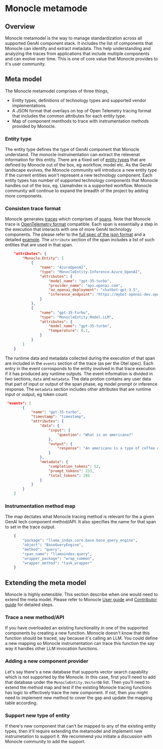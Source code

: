 # Monocle metamode

## Overview 
Monocle metamodel is the way to manage standardization across all supported GenAI component stack. It includes the list of components that Monocle can identify and extract metadata. This help understanding and analyzing the traces from applications that include multiple components and can evolve over time. This is one of core value that Monocle provides to it's user community.

## Meta model
The Monocle metamodel comprises of three things, 
- Entity types, definitions of technology types and supported vendor implementations.
- A JSON format that overlays on top of Open Telemetry tracing format that includes the common attributes for each entity type.
- Map of component menthods to trace with instrumentation methods provided by Monocle.

### Entity type
The entity type defines the type of GenAI component that Monocle understand. The monocle instrumentation can extract the relevenat information for this entity. There are a fixed set of [entity types](./entity_types.py) that are defined by Monocle out of the box, eg workflow, model etc. As the GenAI landscape evolves, the Monocle community will introduce a new entity type if the current entities won't represent a new technology component.
Each entity types has number of supported technology components that Monocle handles out of the box, eg. LlamaIndex is a supported workflow. Monocle community will continue to expand the breadth of the project by adding more components.

### Consisten trace format
Monocle generates [traces](../../../Monocle_User_Guide.md#traces) which comprises of [spans](../../../Monocle_User_Guide.md#spans). Note that Monocle trace is [OpenTelemetry format](https://opentelemetry.io/docs/concepts/signals/traces/) compatible. Each span is essentially a step in the execution that interacts with one of more GenAI technology components. The please refer to the [full spec of the json format](./span_format.json) and a detailed [example](./span_example.json). 
The ```attribute``` section of the span includes a list of such entities that are used in that span.
```json
    "attributes": {
        "Monocle.Entity": [
            {
                "name": "AzureOpenAI",
                "type": "MonocleEntity.Inference.Azure_OpenAI",
                "attributes": {
                    "model_name": "gpt-35-turbo",
                    "provider_name": "api.openai.com",
                    "az_openai_deployment": "chatbot-gpt-3.5",
                    "inference_endpoint": "https://mybot-openai-dev.openai.azure.com/"
                }
            },
            {
                "name": "gpt-35-turbo",
                "type": "MonocleEntity.Model.LLM",
                "attributes": {
                    "model_name": "gpt-35-turbo",
                    "temperature": 0.1,
                }
            }
        ]
    }
```
The runtime data and metadata collected during the execution of that span are included in the ```events``` section of the trace (as per the Otel spec). Each entry in the event corrosponds to the entity involved in that trace execution if it has produced any runtime outputs. The event information is divided in two sections, ``data`` and ``metadata``. The data protion contains any user data that part of input or output of the span phase, eg model prompt or inference response. The ``metadata`` section includes other attributes that are runtime input or output, eg token count.
```json
 "events": [
        {
            "name": "gpt-35-turbo",
            "timestamp": "timestamp",
            "attributes": {
                "data": {
                    "input": {
                        "question": "What is an americano?"
                    },
                    "output": {
                        "response": "An americano is a type of coffee drink that is made by diluting an espresso shot with hot water at a 1:3 to 1:4 ratio, resulting in a drink that retains the complex flavors of espresso, but in a lighter way."
                    }    
                },
                "metadata": {
                    "completion_tokens": 52,
                    "prompt_tokens": 233,
                    "total_tokens": 285
                }
            }
        }
    ]
```
### Instrumentation method map
The map dectates what Monocle tracing method is relevant for the a given GenAI tech component method/API. It also specifies the name for that span to set in the trace output.
```python
    {
        "package": "llama_index.core.base.base_query_engine",
        "object": "BaseQueryEngine",
        "method": "query",
        "span_name": "llamaindex.query",
        "wrapper_package": "wrap_common",
        "wrapper_method": "task_wrapper"
    }
```

## Extending the meta model
Monocle is highly extensible. This section describe when one would need to extend the meta model. Please refer to Monocle [User guide](../../../Monocle_User_Guide.md) and [Contributor guide](../../../Monocle_contributor_guide.md) for detailed steps.
### Trace a new method/API
If you have overloaded an existing functionality in one of the supported components by creating a new function. Monocle doesn't know that this function should be traced, say because it's calling an LLM. You could define a new mapping so Monocle instrumentation can trace this function the say way it handles other LLM invocation functions.

### Adding a new component provider
Let's say there's a new database that supports vector search capability which is not supported by the Monocle. In this case, first you'll need to add that database under the ``MonocleEntity.VectorDB`` list. Then you'll need to extend the method map and test if the existing Monocle tracing functions has logic to effectively trace the new component. If not, then you might need to implement new method to cover the gap and update the mapping table according.

### Support new type of entity
If there's new component that can't be mapped to any of the existing entity types, then it'll require extending the metamodel and implement new instrumetation to support it. We recommend you initiate a discussion with Monocle community to add the support.